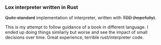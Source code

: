 ### Lox interpreter written in Rust

~~Quite standard~~ implementation of interpreter, written with ~~TDD (hopefully)~~.

This is my attempt to follow guidance of a book in different language. I ended up doing things similarly but worse 
and see the impact of small decisions over time. Great experience, terrible rust/interpreter code.
